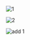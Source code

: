 ![1](https://user-images.githubusercontent.com/72884630/161422478-90971823-073a-4edd-9f7d-6f18a76a6199.PNG)

![2](https://user-images.githubusercontent.com/72884630/161422503-b6d7b958-8cde-46f1-8fb5-e0675ab8cb39.PNG)

![add 1](https://user-images.githubusercontent.com/72884630/161422521-5fb0740d-27d6-4109-a421-c2b49dc793f3.PNG)
